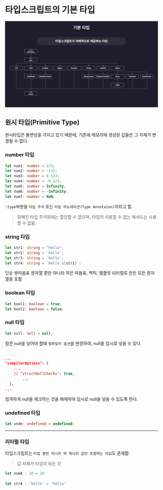 # 타입스크립트의 기본 타입

![타입 트리](./src/type_tree.png)

## 원시 타입(Primitive Type)

원시타입은 불변성을 가지고 있기 때문에, 기존에 메모리에 생성된 값들은 그 자체가 변경될 수 없다.


### number 타입

```typescript
let num1: number = 123;
let num2: number = -123;
let num3: number = 0.123;
let num4: number = -0.123;
let num5: number = Infinity;
let num6: number = -Infinity;
let num7: number = NaN;
```

`:type`부분을 `타입 주석` 또는 `타입 어노테이션(Type Annotaion)`이라고 함.

> 정해진 타입 주석외에는 할당할 수 없으며, 타입이 사용할 수 없는 메서드는 사용할 수 없음.

### string 타입

```typescript
let str1: string = "hello";
let str2: string = 'hello';
let str3: string = `hello`;
let str4: string = `hello ${str1}`;
```

단순 쌍따옴표 문자열 뿐만 아니라 작은 따옴표, 백틱, 템플릿 리터럴로 만든 모든 문자열을 포함

### boolean 타입

```typescript
let bool1: boolean = true;
let bool2: boolean = false;
```

### null 타입

```typescript
let null: null = null;
```

잠깐 null을 넣어야 할때 `컴파일러 옵션`을 변경하여, null을 임시로 넣을 수 있다.

```json

...
"compilerOptions": {
    ...
    // "strictNullChecks": true, 
		...
  },
...

```

엄격하게 null을 체크하는 것을 해제하여 임시로 null을 넣을 수 있도록 한다.

### undefined 타입

```typescript
let unde: undefined = undefined;
```


---

### 리터럴 타입

타입스크립트는 `타입 뿐만 아니라 딱 하나의 값만 포함하는 타입`도 존재함.

> 값 자체가 타입이 되는 것

```typescript
let numA : 10 = 10

let strA : 'hello' = 'hello'
```
